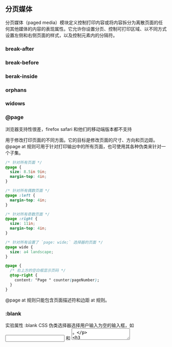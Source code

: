## 分页媒体

分页媒体（paged media）模块定义控制打印内容或将内容拆分为离散页面的任何其他媒体的内容的表现属性。它允许你设置分页、控制可打印区域、以不同方式设置左侧和右侧页面的样式，以及控制元素内的分隔符。
### break-after
### break-before
### berak-inside
### orphans
### widows


### @page
浏览器支持性很差，firefox safari 和他们的移动端版本都不支持

用于修改打印页面的不同方面。它的目标是修改页面的尺寸、方向和页边距。@page at 规则可用于针对打印输出中的所有页面，也可使用其各种伪类来针对一个子集。
```css
/* 针对所有页面 */
@page {
  size: 8.5in 9in;
  margin-top: 4in;
}

/* 针对所有偶数页面 */
@page :left {
  margin-top: 4in;
}

/* 针对所有奇数页面 */
@page :right {
  size: 11in;
  margin-top: 4in;
}

/* 针对所有设置了 `page: wide;` 选择器的页面 */
@page wide {
  size: a4 landscape;
}

@page {
  /* 右上方的空白框显示页码 */
  @top-right {
    content: "Page " counter(pageNumber);
  }
}
```
@page at 规则只能包含页面描述符和边距 at 规则。



### :blank
实验属性
:blank CSS 伪类选择器选择用户输入为空的输入框，如 <input> 和 <textarea>。


### :first
:first CSS 伪类与 @page at 规则一起使用。表示打印文档的第一页。
```css
/* 打印时选择第一页 */
@page :first {
  margin-left: 50%;
  margin-top: 50%;
}
```
> 备注： 你不能使用此伪类更改所有的 CSS 属性。你只能更改文档的边距、orphans、widows 和分页符。此外，在定义边距时，你只能使用绝对长度单位。所有其他属性都将被忽略。


### :left
火狐不支持
:left CSS 伪类, 需要和@规则 @page 配套使用，对打印文档的左侧页设置 CSS 样式。
```css
/* 设置打印时的左侧文档样式 */
@page :left {
  margin: 2in 3in;
}

```

### :right
火狐不支持
表示打印文档的所有右页。
> 备注： 此伪类只能用于更改页面的 margin, padding, border, and background 属性。其他属性都将被忽略，只会影响页框，不会影响文档内容。